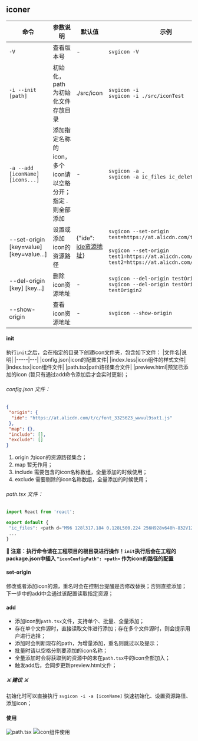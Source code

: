 ## iconer



|命令|参数说明|默认值|示例|
|---|-------|----|-----|
|`-V`|查看版本号|-|`svgicon -V`|
|`-i --init [path]`|初始化，path为初始化文件存放目录|./src/icon|`svgicon -i` <br /> `svgicon -i ./src/iconTest`|
|`-a --add [iconName] [icons...]`|添加指定名称的icon，多个icon请以空格分开；指定 . 则全部添加|-|`svgicon -a .`<br />`svgicon -a ic_files ic_delete`|
|--set-origin [key=value] [key=value...]|设置或添加icon的资源路径|{"ide": [ide资源地址](https://at.alicdn.com/t/c/font_3325623_wwvul9sxt1.js)}| `svgicon --set-origin test=https://at.alicdn.com/t/test.js`<br /><br />`svgicon --set-origin test1=https://at.alicdn.com/t/test1.js test2=https://at.alicdn.com/t/test2.js`
|--del-origin [key] [key...]|删除icon资源地址|-|`svgicon --del-origin testOrigin`<br />`svgicon --del-origin testOrigin1 testOrigin2`
|--show-origin|查看icon资源地址|-|`svgicon --show-origin`

<!-- |`-p --resourcePath <path>`|配置资源地址(支持在线链接和本地地址)|-|`svgicon -p https://at.alicdn.com/t/c/font_3325623_wwvul9sxt1.js` <br />`svgicon -p /Users/_self_/iconfont.js`| -->

#### init
执行`init`之后，会在指定的目录下创建icon文件夹，包含如下文件：
|文件名|说明|
|-----|---|
|config.json|icon的配置文件|
|index.less|icon组件的样式文件|
|index.tsx|icon组件文件|
|path.tsx|path路径集合文件|
|preview.html|预览已添加的icon (暂只有通过add命令添加后才会实时更新)；

###### config.json 文件：
```json
{
 "origin": {
  "ide": "https://at.alicdn.com/t/c/font_3325623_wwvul9sxt1.js"
 },
 "map": {},
 "include": [],
 "exclude": []
}
```
1. origin 为icon的资源路径集合；
2. map 暂无作用；
3. include 需要包含的icon名称数组，全量添加的时候使用；
4. exclude 需要剔除的icon名称数组，全量添加的时候使用；

###### path.tsx 文件：
```javascript
import React from 'react';

export default {
 "ic_files": <path d="M96 128l317.184 0.128L500.224 256H928v640h-832V128zM832 352H192v448h640v-448z"  ></path>,
 ...
}
```

<b>📢 注意：执行命令请在工程项目的根目录进行操作！`init`执行后会在工程的package.json中插入 `"iconConfigPath": <path>` 作为icon的路径的配置</b>

<!-- #### resourcePath
resourcePath 为后续添加icon的资源地址，请在`init`之后操作； -->

#### set-origin
修改或者添加icon的源，重名时会在控制台提醒是否修改替换；否则直接添加；下一步中的add中会通过该配置读取指定资源；

#### add
* 添加icon到`path.tsx`文件，支持单个、批量、全量添加；
* 存在单个文件源时，直接读取文件进行添加；存在多个文件源时，则会提示用户进行选择；
* 添加时会判断现存的path，为增量添加，重名则跳过以及提示；
* 批量时请以空格分割要添加的icon名称；
* 全量添加时会将获取到的资源中的未在`path.tsx`中的icon全部加入；
* 触发add后，会同步更新preview.html文件；

##### ⚔ 建议 ⚔
初始化时可以直接执行 `svgicon -i -a [iconName]` 快速初始化、设置资源路径、添加icon；

#### 使用
![path.tsx](https://files.catbox.moe/qo8qnm.png)
![icon组件使用](https://files.catbox.moe/mtfmwz.png)
